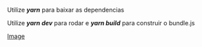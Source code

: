 Utilize ***yarn*** para baixar as dependencias

Utilize ***yarn dev*** para rodar e ***yarn build*** para construir o bundle.js

[Image](https://imgur.com/jRC8Sxc)
